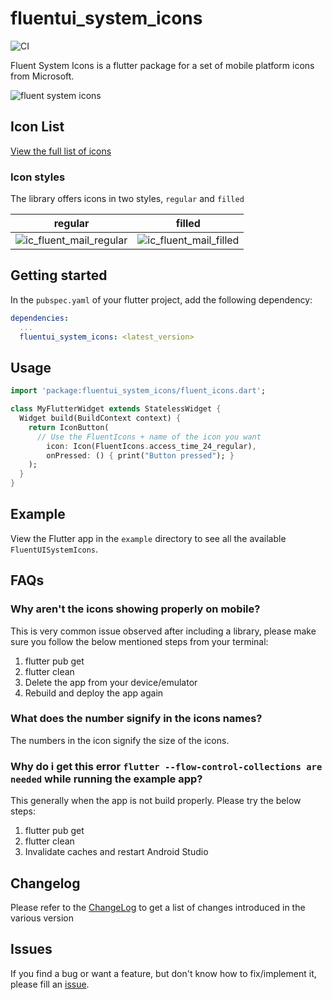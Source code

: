 # fluentui_system_icons

![CI](https://github.com/microsoft/fluentui-system-icons/workflows/CI/badge.svg)

Fluent System Icons is a flutter package for a set of mobile platform icons from Microsoft.

![fluent system icons](../art/readme-asset.png)

## Icon List

[View the full list of icons](../icons.md)

### Icon styles
The library offers icons in two styles, `regular` and `filled`

regular | filled
--------|-------
![ic_fluent_mail_regular](../art/ic_fluent_mail_regular.png)|![ic_fluent_mail_filled](../art/ic_fluent_mail_filled.png)

## Getting started

In the `pubspec.yaml` of your flutter project, add the following dependency:

```yaml
dependencies:
  ...
  fluentui_system_icons: <latest_version>
```
## Usage

```dart
import 'package:fluentui_system_icons/fluent_icons.dart';

class MyFlutterWidget extends StatelessWidget {
  Widget build(BuildContext context) {
    return IconButton(
      // Use the FluentIcons + name of the icon you want
        icon: Icon(FluentIcons.access_time_24_regular),
        onPressed: () { print("Button pressed"); }
    );
  }
}
```
## Example

View the Flutter app in the `example` directory to see all the available `FluentUISystemIcons`.

## FAQs

### Why aren't the icons showing properly on mobile?

This is very common issue observed after including a library, please make sure you follow the below
mentioned steps from your terminal:
 1. flutter pub get
 2. flutter clean
 3. Delete the app from your device/emulator
 4. Rebuild and deploy the app again
 
### What does the number signify in the icons names?

The numbers in the icon signify the size of the icons.

### Why do i get this error `flutter --flow-control-collections are needed` while running the example app?

This generally when the app is not build properly. Please try the below steps:

 1. flutter pub get
 2. flutter clean
 3. Invalidate caches and restart Android Studio
 
## Changelog

Please refer to the [ChangeLog](CHANGELOG.md) to get a list of changes 
introduced in the various version

## Issues

If you find a bug or want a feature, but don't know how to fix/implement it, please fill an [issue](https://github.com/microsoft/fluentui-system-icons/issues).
  






